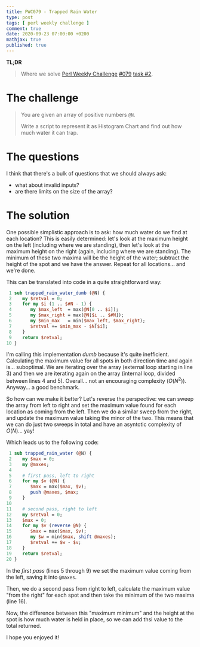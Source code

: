 ```yaml
---
title: PWC079 - Trapped Rain Water
type: post
tags: [ perl weekly challenge ]
comment: true
date: 2020-09-23 07:00:00 +0200
mathjax: true
published: true
---
```


**TL;DR**

> Where we solve [Perl Weekly Challenge][] [#079][] [task #2][].

# The challenge

> You are given an array of positive numbers `@N`.
>
> Write a script to represent it as Histogram Chart and find out how
> much water it can trap.

# The questions

I think that there's a bulk of questions that we should always ask:

- what about invalid inputs?
- are there limits on the size of the array?

# The solution

One possible simplistic approach is to ask: how much water do we find at
each location? This is easily determined: let's look at the maximum
height on the left (including where we are standing), then let's look at
the maximum height on the right (again, inclucing where we are
standing). The minimum of these two maxima will be the height of the
water; subtract the height of the spot and we have the answer. Repeat
for all locations... and we're done.

This can be translated into code in a quite straightforward way:

```perl
 1 sub trapped_rain_water_dumb (@N) {
 2    my $retval = 0;
 3    for my $i (1 .. $#N - 1) {
 4       my $max_left  = max(@N[0 .. $i]);
 5       my $max_right = max(@N[$i .. $#N]);
 6       my $min_max   = min($max_left, $max_right);
 7       $retval += $min_max - $N[$i];
 8    }
 9    return $retval;
10 }
```

I'm calling this implementation *dumb* because it's quite inefficient.
Calculating the maximum value for all spots in both direction time and
again is... suboptimal. We are iterating over the array (external loop
starting in line 3) and then we are iterating again on the array
(internal loop, divided between lines 4 and 5). Overall... not an
encouraging complexity ($O(N^2)$). Anyway... a good benchmark.

So how can we make it better? Let's reverse the perspective: we can
sweep the array from left to right and set the maximum value found for
each location as coming from the left. Then we do a similar sweep from
the right, and update the maximum value taking the minor of the two.
This means that we can do just two sweeps in total and have an asyntotic
complexity of $O(N)$... yay!

Which leads us to the following code:

```perl
 1 sub trapped_rain_water (@N) {
 2    my $max = 0;
 3    my @maxes;
 4 
 5    # first pass, left to right
 6    for my $v (@N) {
 7       $max = max($max, $v);
 8       push @maxes, $max;
 9    }
10 
11    # second pass, right to left
12    my $retval = 0;
13    $max = 0;
14    for my $v (reverse @N) {
15       $max = max($max, $v);
16       my $w = min($max, shift @maxes);
17       $retval += $w - $v;
18    }
19    return $retval;
20 }
```

In the *first pass* (lines 5 through 9) we set the maximum value coming
from the left, saving it into `@maxes`.

Then, we do a second pass from right to left, calculate the maximum
value "from the right" for each spot and then take the minimum of the
two maxima (line 16).

Now, the difference between this "maximum minimum" and the height at the
spot is how much water is held in place, so we can add thsi value to the
total returned.

I hope you enjoyed it!

[task #2]: https://perlweeklychallenge.org/blog/perl-weekly-challenge-079/#TASK2
[#079]: https://perlweeklychallenge.org/blog/perl-weekly-challenge-079/
[Perl Weekly Challenge]: https://perlweeklychallenge.org/
[Math::BigInt]: https://metacpan.org/pod/Math::BigInt
